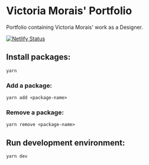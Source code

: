 # Victoria Morais' Portfolio

Portfolio containing Victoria Morais' work as a Designer.

[![Netlify Status](https://api.netlify.com/api/v1/badges/64ed6e59-0c8f-463c-860a-8e861a5645ae/deploy-status)](https://app.netlify.com/sites/victoriamorais-portfolio/deploys)

## Install packages:

```
yarn
```

### Add a package:

```
yarn add <package-name>
```

### Remove a package:

```
yarn remove <package-name>
```

## Run development environment:

```
yarn dev
```